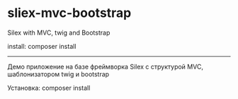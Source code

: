 # sliex-mvc-bootstrap
Silex with MVC, twig and Bootstrap

install: composer install

-------------------------------------

Демо приложение на базе фреймворка Silex с структурой MVC, шаблонизатором twig и bootstrap

Установка: composer install
